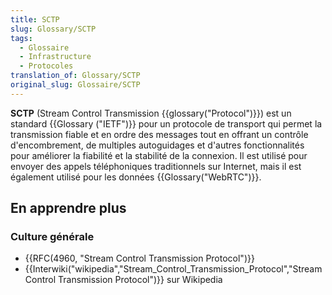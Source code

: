 ```yaml
---
title: SCTP
slug: Glossary/SCTP
tags:
  - Glossaire
  - Infrastructure
  - Protocoles
translation_of: Glossary/SCTP
original_slug: Glossaire/SCTP
---
```

**SCTP** (Stream Control Transmission {{glossary("Protocol")}}) est un standard {{Glossary ("IETF")}} pour un protocole de transport qui permet la transmission fiable et en ordre des messages tout en offrant un contrôle d'encombrement, de multiples autoguidages et d'autres fonctionnalités pour améliorer la fiabilité et la stabilité de la connexion. Il est utilisé pour envoyer des appels téléphoniques traditionnels sur Internet, mais il est également utilisé pour les données {{Glossary("WebRTC")}}.

## En apprendre plus

### Culture générale

- {{RFC(4960, "Stream Control Transmission Protocol")}}
- {{Interwiki("wikipedia","Stream_Control_Transmission_Protocol","Stream Control Transmission Protocol")}} sur Wikipedia
